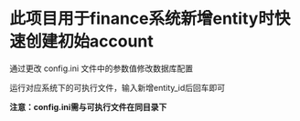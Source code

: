 # 此项目用于finance系统新增entity时快速创建初始account

通过更改 config.ini 文件中的参数值修改数据库配置

运行对应系统下的可执行文件，输入新增entity_id后回车即可


**注意：config.ini需与可执行文件在同目录下**
